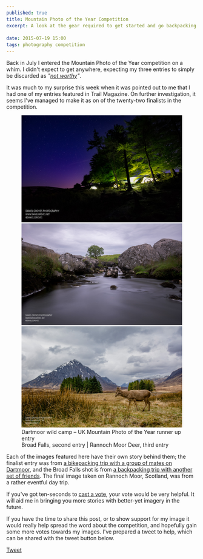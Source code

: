 ```yaml
---
published: true
title: Mountain Photo of the Year Competition
excerpt: A look at the gear required to get started and go backpacking for the first time.

date: 2015-07-19 15:00
tags: photography competition
---
```


Back in July I entered the Mountain Photo of the Year competition on a whim. I didn't expect to get anywhere, expecting my three entries to simply be discarded as *"[not worthy][not_worthy]"*.

It was much to my surprise this week when it was pointed out to me that I had one of my entries featured in Trail Magazine. On further investigation, it seems I've managed to make it as on of the twenty-two finalists in the competition.

<figure>
  <img src="/assets/images/blog/2015-09-uk-mountain-photo/20150523-DSC_7154-Edit-2.jpg" alt="Dartmoor wild camp – UK Mountain Photo of the Year runner up entry" />
  <div class="row pair">
    <img src="/assets/images/blog/2015-09-uk-mountain-photo/20150614-DSC_7280-HDR-2.jpg" alt="Max. " />
    <img src="/assets/images/blog/2015-09-uk-mountain-photo/20150502-DSC_6789-Edit.jpg" alt="Mike observing the view. " />
  </div>
  <figcaption>
    Dartmoor wild camp – UK Mountain Photo of the Year runner up entry<br />
    Broad Falls, second entry | Rannoch Moor Deer, third entry
  </figcaption>
</figure>

Each of the images featured here have their own story behind them; the finalist entry was from [a bikepacking trip with a group of mates on Dartmoor][blog_teignhead], and the Broad Falls shot is from [a backpacking trip with another set of friends][blog_broadfalls]. The final image taken on Rannoch Moor, Scotland, was from a rather eventful day trip.

If you've got ten-seconds to [cast a vote][competition], your vote would be very helpful. It will aid me in bringing you more stories with better-yet imagery in the future.

If you have the time to share this post, or to show support for my image it would really help spread the word about the competition, and hopefully gain some more votes towards my images. I've prepared a tweet to help, which can be shared with the tweet button below. 

<a href="https://twitter.com/share" class="twitter-share-button" data-url="http://buff.ly/1MeY9lf" data-text="Vote for @danielsgroves in UK Mountain Photo Competition with &quot;#Dartmoor wild camp&quot;" data-size="large" data-related="danielsgroves" data-count="none" data-hashtags="UKMountainPhoto">Tweet</a> <script>!function(d,s,id){var js,fjs=d.getElementsByTagName(s)[0],p=/^http:/.test(d.location)?'http':'https';if(!d.getElementById(id)){js=d.createElement(s);js.id=id;js.src=p+'://platform.twitter.com/widgets.js';fjs.parentNode.insertBefore(js,fjs);}}(document, 'script', 'twitter-wjs');</script>

[not_worthy]: https://www.youtube.com/watch?v=c3sOuEv0E2I "Waynes World – we're not worthy!"
[competition]: http://www.livefortheoutdoors.com/Latest/Search-Results/Competitions-and-offers/UK-Mountain-Photo-of-the-Year-2015-choose-the-winner/ "UK Mountain Photo of the Year Competition"
[blog_teignhead]: https://danielgroves.net/adventures-photography/2015/05/Teignhead-Farm-Bikepacking "Bikepacking at Teignhead Farm Ruin"
[blog_broadfalls]: https://danielgroves.net/adventures-photography/2015/06/broad-falls "Broad Falls Wild Camp"
